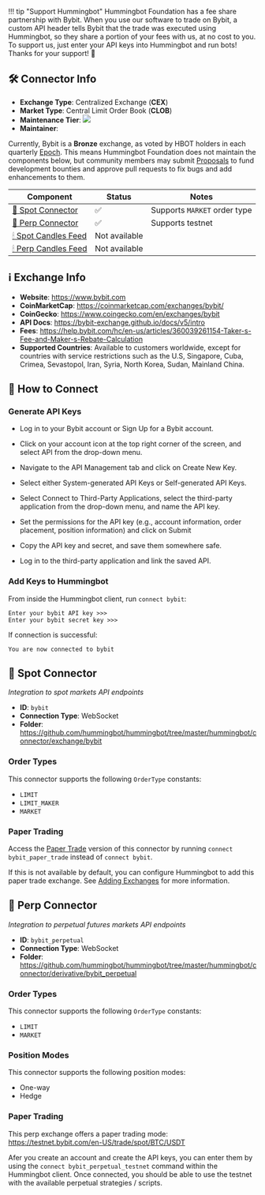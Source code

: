 !!! tip "Support Hummingbot"
    Hummingbot Foundation has a fee share partnership with Bybit. When you use our software to trade on Bybit, a custom API header tells Bybit that the trade was executed using Hummingbot, so they share a portion of your fees with us, at no cost to you. To support us, just enter your API keys into Hummingbot and run bots! Thanks for your support! 🙏

## 🛠 Connector Info

- **Exchange Type**: Centralized Exchange (**CEX**)
- **Market Type**: Central Limit Order Book (**CLOB**)
- **Maintenance Tier**: ![](https://img.shields.io/static/v1?label=Hummingbot&message=BRONZE&color=green)
- **Maintainer**: 

Currently, Bybit is a **Bronze** exchange, as voted by HBOT holders in each quarterly [Epoch](/governance/epochs). This means Hummingbot Foundation does not maintain the components below, but community members may submit [Proposals](/governance/proposals) to fund development bounties and approve pull requests to fix bugs and add enhancements to them.

| Component | Status | Notes | 
| --------- | ------ | ----- |
| [🔀 Spot Connector](#spot-connector) | ✅ | Supports `MARKET` order type
| [🔀 Perp Connector](#perp-connector) | ✅ | Supports testnet
| [🕯 Spot Candles Feed](#spot-candles-feed) | Not available | 
| [🕯 Perp Candles Feed](#perp-candles-feed) | Not available | 

## ℹ️ Exchange Info

- **Website**: <https://www.bybit.com>
- **CoinMarketCap**: <https://coinmarketcap.com/exchanges/bybit/>
- **CoinGecko**: <https://www.coingecko.com/en/exchanges/bybit>
- **API Docs**: https://bybit-exchange.github.io/docs/v5/intro
- **Fees**: <https://help.bybit.com/hc/en-us/articles/360039261154-Taker-s-Fee-and-Maker-s-Rebate-Calculation>
- **Supported Countries**: Available to customers worldwide, except for countries with service restrictions such as the U.S, Singapore, Cuba, Crimea, Sevastopol, Iran, Syria, North Korea, Sudan, Mainland China.

## 🔑 How to Connect

### Generate API Keys

- Log in to your Bybit account or Sign Up for a Bybit account.

- Click on your account icon at the top right corner of the screen, and select API from the drop-down menu.

- Navigate to the API Management tab and click on Create New Key.

- Select either System-generated API Keys or Self-generated API Keys.

- Select Connect to Third-Party Applications, select the third-party application from the drop-down menu, and name the API key.

- Set the permissions for the API key (e.g., account information, order placement, position information) and click on Submit

- Copy the API key and secret, and save them somewhere safe.

- Log in to the third-party application and link the saved API. 

### Add Keys to Hummingbot

From inside the Hummingbot client, run `connect bybit`:

```
Enter your bybit API key >>>
Enter your bybit secret key >>>
```

If connection is successful:

```
You are now connected to bybit
```


## 🔀 Spot Connector
*Integration to spot markets API endpoints*

- **ID**: `bybit`
- **Connection Type**: WebSocket
- **Folder**: https://github.com/hummingbot/hummingbot/tree/master/hummingbot/connector/exchange/bybit

### Order Types

This connector supports the following `OrderType` constants:

- `LIMIT`
- `LIMIT_MAKER`
- `MARKET`

### Paper Trading

Access the [Paper Trade](/global-configs/paper-trade/) version of this connector by running `connect bybit_paper_trade` instead of `connect bybit`.

If this is not available by default, you can configure Hummingbot to add this paper trade exchange. See [Adding Exchanges](/global-configs/paper-trade/#adding-exchanges) for more information.

## 🔀 Perp Connector
*Integration to perpetual futures markets API endpoints*

- **ID**: `bybit_perpetual`
- **Connection Type**: WebSocket
- **Folder**: https://github.com/hummingbot/hummingbot/tree/master/hummingbot/connector/derivative/bybit_perpetual

### Order Types

This connector supports the following `OrderType` constants:

- `LIMIT`
- `MARKET`

### Position Modes

This connector supports the following position modes:

- One-way
- Hedge

### Paper Trading

This perp exchange offers a paper trading mode: https://testnet.bybit.com/en-US/trade/spot/BTC/USDT

Afer you create an account and create the API keys, you can enter them by using the `connect bybit_perpetual_testnet` command within the Hummingbot client. Once connected, you should be able to use the testnet with the available perpetual strategies / scripts. 

